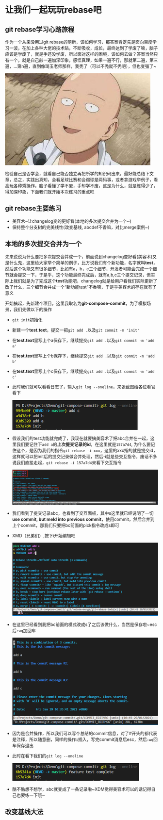 # 让我们一起玩玩rebase吧

## git rebase学习心路旅程

作为一个从来没用过git rebase的萌新，该如何学习，那答案肯定先是面向百度学习一波，在加上各种大佬的技术贴，不断吸收，成长，最终达到了学废了嘛，脑子应该是学废了，就是手还没学废，所以面对这样的困境，该如何去做？答案当然只有一个，就是自己敲一遍加深印象，感悟真理，如果一遍不行，那就第二遍，第三遍，...第n遍，直到像琦玉老师那样，我秃了（可以不秃就不秃吧），但也变强了~

![](./images/teacher.jpg)

检验自己是否学会，就看自己能否独立再把所学的知识码出来，最好能总结下文章，总之，实践出真知，会看足球比赛和会踢球是两码事，或者拿游戏举例子，看高玩各种秀操作，脑子看懂了学不废，手却学不废，这是为什么，就是练得少了，得加深印象，下面我们就开始本次练习的重点吧

## git rebase主要练习

* 美容术~让changelog变的更好看(本地的多次提交合并为一个~)
* 保持整个分支树的完美线性(改变基线, abcdef不香嘛，对比merge案例~)

## 本地的多次提交合并为一个

先来说说为什么要把多次提交合并成一个，前面说到changelog变好看(美容术)又是什么鬼，这里给大家举个简单的例子，比方说我们有个新功能，名字就叫**test**，然后这个功能又有很多细节，比如有a，b，c三个细节，开发者可能会完成一个细节就会提交一下，于是乎，这个功能最终完成后，就有a,b,c三个提交记录，但实际上我们就是为了完成这个**test**功能吧，changelog就是给用户看我们实际更新了改了什么，三个细节合并成一个“新功能test”不香嘛，于是乎美容术的存在就有了意义

开始搞起，先新建个项目，这里我取名为**git-compose-commit**，为了模拟场景，我们先做以下的操作
* `git init`初始化
* 新建一个**test.text**，提交一把`git add .`以及`git commit -m 'init'`
* 在**test.text**里写上个a保存下，继续提交`git add .`以及`git commit -m 'add a'`
* 在**test.text**里写上个b保存下，继续提交`git add .`以及`git commit -m 'add b'`
* 在**test.text**里写上个c保存下，继续提交`git add .`以及`git commit -m 'add c'`
* 此时我们就可以看看日志了，输入`git log --oneline`，来张截图给各位看官看下

    ![](./images/ready-compose.jpg)

* 假设我们的test功能就完成了，我现在就要搞美容术了把abc合并在一起，这里我们要记住下`add a`的**上次提交记录的id**，在这里就是`157a7d4`, 为什么要记住这个，是因为我们的指令`git rebase -i xxx`，这里的xxx指的就是提交id，这样就可以把init后的提交记录做合并处理，然后-i就是些交互指令，废话不多说我们直接走起，`git rebase -i 157a7d4`来看下交互指令

    ![](./images/rebase-i.jpg)

* 我们看到了提交记录abc，也看到了交互面板，其中s这里就已经说明了一切**use commit, but meld into previous commit**，使用commit，然后合并到上个commit，那我们只要把bc前面的pick指令改成s即可

* XMD（兄弟们）,按下i开始编辑吧

    ![](./images/edit-mode.jpg)

* 在这里已经看到我把bc前面的模式改成s了之后该做什么，当然是保存啦~esc后`:wq`加回车

    ![](./images/after-save.jpg)

* 因为是合并操作，所以我们可以写个总结的commit信息，对了#开头的都代表是注释，所以随意删，同样的操作`i`插入，写完commit消息后esc，然后`:wq`回车保存退出

* 此时在看下我们的`git log --oneline`

    ![](./images/compose-success.jpg)

* 酷不酷想不想学，abc就变成了一条记录啦~XDM觉得美容术可以的话记得自己也要练一下哦~   

## 改变基线大法
